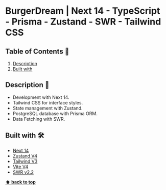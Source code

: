 # BurgerDream | Next 14 - TypeScript - Prisma - Zustand - SWR - Tailwind CSS

## Table of Contents 📘

1. [Description](#description-)
3. [Built with](#built-with-%EF%B8%8F)

## Description 📝
- Development with Next 14.
- Tailwind CSS for interface styles.
- State management with Zustand.
- PostgreSQL database with Prisma ORM.
- Data Fetching with SWR.

## Built with 🛠️

- [Next 14](https://nextjs.org/)
- [Zustand V4](https://www.npmjs.com/package/zustand)
- [Tailwind V3](https://tailwindcss.com/)
- [Vite V4](https://vitejs.dev)
- [SWR v2.2](https://swr.vercel.app/)

**[⬆ back to top](#table-of-contents-)**